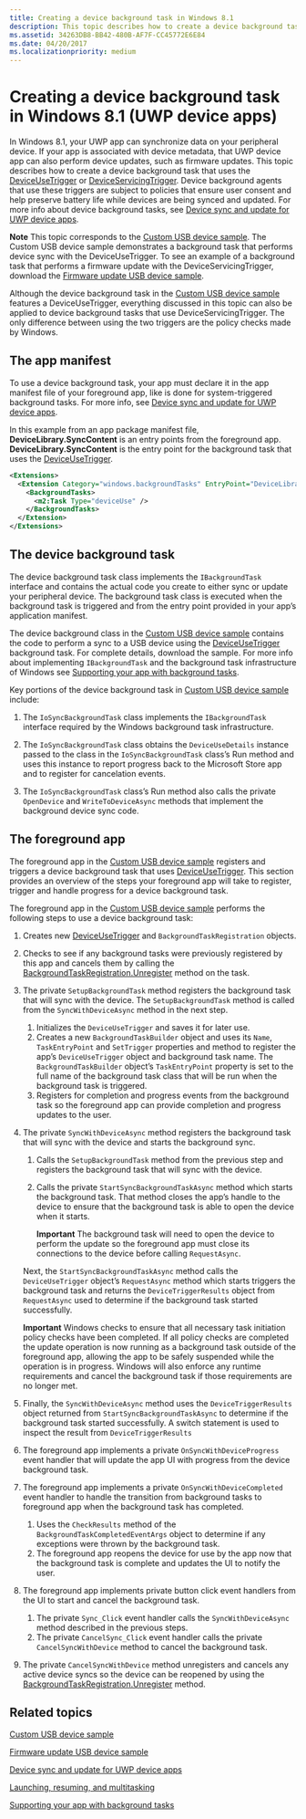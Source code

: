 ```yaml
---
title: Creating a device background task in Windows 8.1
description: This topic describes how to create a device background task that uses the DeviceUseTrigger or DeviceServicingTrigger.
ms.assetid: 34263DB8-BB42-480B-AF7F-CC45772E6E84
ms.date: 04/20/2017
ms.localizationpriority: medium
---
```


# Creating a device background task in Windows 8.1 (UWP device apps)


In Windows 8.1, your UWP app can synchronize data on your peripheral device. If your app is associated with device metadata, that UWP device app can also perform device updates, such as firmware updates. This topic describes how to create a device background task that uses the [DeviceUseTrigger](/uwp/api/Windows.ApplicationModel.Background.DeviceUseTrigger) or [DeviceServicingTrigger](/uwp/api/Windows.ApplicationModel.Background.DeviceServicingTrigger). Device background agents that use these triggers are subject to policies that ensure user consent and help preserve battery life while devices are being synced and updated. For more info about device background tasks, see [Device sync and update for UWP device apps](device-sync-and-update-for-uwp-device-apps.md).

**Note**  This topic corresponds to the [Custom USB device sample](https://go.microsoft.com/fwlink/p/?LinkId=301975 ). The Custom USB device sample demonstrates a background task that performs device sync with the DeviceUseTrigger. To see an example of a background task that performs a firmware update with the DeviceServicingTrigger, download the [Firmware update USB device sample](/samples/browse/).



Although the device background task in the [Custom USB device sample](https://go.microsoft.com/fwlink/p/?LinkId=301975 ) features a DeviceUseTrigger, everything discussed in this topic can also be applied to device background tasks that use DeviceServicingTrigger. The only difference between using the two triggers are the policy checks made by Windows.

## <span id="The_app_manifest"></span><span id="the_app_manifest"></span><span id="THE_APP_MANIFEST"></span>The app manifest


To use a device background task, your app must declare it in the app manifest file of your foreground app, like is done for system-triggered background tasks. For more info, see [Device sync and update for UWP device apps](device-sync-and-update-for-uwp-device-apps.md).

In this example from an app package manifest file, **DeviceLibrary.SyncContent** is an entry points from the foreground app. **DeviceLibrary.SyncContent** is the entry point for the background task that uses the [DeviceUseTrigger](/uwp/api/Windows.ApplicationModel.Background.DeviceUseTrigger).

```XML
<Extensions>
  <Extension Category="windows.backgroundTasks" EntryPoint="DeviceLibrary.SyncContent">
    <BackgroundTasks>
      <m2:Task Type="deviceUse" /> 
    </BackgroundTasks>
  </Extension>
</Extensions>
```

## <span id="The_device_background_task"></span><span id="the_device_background_task"></span><span id="THE_DEVICE_BACKGROUND_TASK"></span>The device background task


The device background task class implements the `IBackgroundTask` interface and contains the actual code you create to either sync or update your peripheral device. The background task class is executed when the background task is triggered and from the entry point provided in your app’s application manifest.

The device background class in the [Custom USB device sample](https://go.microsoft.com/fwlink/p/?LinkId=301975 ) contains the code to perform a sync to a USB device using the [DeviceUseTrigger](/uwp/api/Windows.ApplicationModel.Background.DeviceUseTrigger) background task. For complete details, download the sample. For more info about implementing `IBackgroundTask` and the background task infrastructure of Windows see [Supporting your app with background tasks](/previous-versions/windows/apps/hh977056(v=win.10)).

Key portions of the device background task in [Custom USB device sample](https://go.microsoft.com/fwlink/p/?LinkId=301975 ) include:

1.  The `IoSyncBackgroundTask` class implements the `IBackgroundTask` interface required by the Windows background task infrastructure.

2.  The `IoSyncBackgroundTask` class obtains the `DeviceUseDetails` instance passed to the class in the `IoSyncBackgroundTask` class’s Run method and uses this instance to report progress back to the Microsoft Store app and to register for cancelation events.

3.  The `IoSyncBackgroundTask` class’s Run method also calls the private `OpenDevice` and `WriteToDeviceAsync` methods that implement the background device sync code.

## <span id="The_foreground_app"></span><span id="the_foreground_app"></span><span id="THE_FOREGROUND_APP"></span>The foreground app


The foreground app in the [Custom USB device sample](https://go.microsoft.com/fwlink/p/?LinkId=301975 ) registers and triggers a device background task that uses [DeviceUseTrigger](/uwp/api/Windows.ApplicationModel.Background.DeviceUseTrigger). This section provides an overview of the steps your foreground app will take to register, trigger and handle progress for a device background task.

The foreground app in the [Custom USB device sample](https://go.microsoft.com/fwlink/p/?LinkId=301975 ) performs the following steps to use a device background task:

1.  Creates new [DeviceUseTrigger](/uwp/api/Windows.ApplicationModel.Background.DeviceUseTrigger) and `BackgroundTaskRegistration` objects.

2.  Checks to see if any background tasks were previously registered by this app and cancels them by calling the [BackgroundTaskRegistration.Unregister](/uwp/api/Windows.ApplicationModel.Background.BackgroundTaskRegistration) method on the task.

3.  The private `SetupBackgroundTask` method registers the background task that will sync with the device. The `SetupBackgroundTask` method is called from the `SyncWithDeviceAsync` method in the next step.

    1.  Initializes the `DeviceUseTrigger` and saves it for later use.
    2.  Creates a new `BackgroundTaskBuilder` object and uses its `Name`, `TaskEntryPoint` and `SetTrigger` properties and method to register the app’s `DeviceUseTrigger` object and background task name. The `BackgroundTaskBuilder` object’s `TaskEntryPoint` property is set to the full name of the background task class that will be run when the background task is triggered.
    3.  Registers for completion and progress events from the background task so the foreground app can provide completion and progress updates to the user.

4.  The private `SyncWithDeviceAsync` method registers the background task that will sync with the device and starts the background sync.

    1.  Calls the `SetupBackgroundTask` method from the previous step and registers the background task that will sync with the device.
    2.  Calls the private `StartSyncBackgroundTaskAsync` method which starts the background task. That method closes the app’s handle to the device to ensure that the background task is able to open the device when it starts.

        **Important**  The background task will need to open the device to perform the update so the foreground app must close its connections to the device before calling `RequestAsync`.




    Next, the `StartSyncBackgroundTaskAsync` method calls the `DeviceUseTrigger` object’s `RequestAsync` method which starts triggers the background task and returns the `DeviceTriggerResults` object from `RequestAsync` used to determine if the background task started successfully.

    **Important**  Windows checks to ensure that all necessary task initiation policy checks have been completed. If all policy checks are completed the update operation is now running as a background task outside of the foreground app, allowing the app to be safely suspended while the operation is in progress. Windows will also enforce any runtime requirements and cancel the background task if those requirements are no longer met.



3.  Finally, the `SyncWithDeviceAsync` method uses the `DeviceTriggerResults` object returned from `StartSyncBackgroundTaskAsync` to determine if the background task started successfully. A switch statement is used to inspect the result from `DeviceTriggerResults`


5.  The foreground app implements a private `OnSyncWithDeviceProgress` event handler that will update the app UI with progress from the device background task.

6.  The foreground app implements a private `OnSyncWithDeviceCompleted` event handler to handle the transition from background tasks to foreground app when the background task has completed.

    1.  Uses the `CheckResults` method of the `BackgroundTaskCompletedEventArgs` object to determine if any exceptions were thrown by the background task.
    2.  The foreground app reopens the device for use by the app now that the background task is complete and updates the UI to notify the user.

7.  The foreground app implements private button click event handlers from the UI to start and cancel the background task.

    1.  The private `Sync_Click` event handler calls the `SyncWithDeviceAsync` method described in the previous steps.
    2.  The private `CancelSync_Click` event handler calls the private `CancelSyncWithDevice` method to cancel the background task.

8.  The private `CancelSyncWithDevice` method unregisters and cancels any active device syncs so the device can be reopened by using the [BackgroundTaskRegistration.Unregister](/uwp/api/Windows.ApplicationModel.Background.BackgroundTaskRegistration) method.

## <span id="related_topics"></span>Related topics


[Custom USB device sample](https://go.microsoft.com/fwlink/p/?LinkId=301975 )

[Firmware update USB device sample](/samples/browse/)

[Device sync and update for UWP device apps](device-sync-and-update-for-uwp-device-apps.md)

[Launching, resuming, and multitasking](/previous-versions/windows/apps/hh770837(v=win.10))

[Supporting your app with background tasks](/previous-versions/windows/apps/hh977056(v=win.10))
